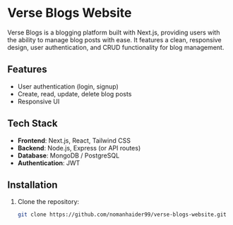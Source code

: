 # Verse Blogs Website

Verse Blogs is a blogging platform built with Next.js, providing users with the ability to manage blog posts with ease. It features a clean, responsive design, user authentication, and CRUD functionality for blog management.

## Features

- User authentication (login, signup)
- Create, read, update, delete blog posts
- Responsive UI

## Tech Stack

- **Frontend**: Next.js, React, Tailwind CSS
- **Backend**: Node.js, Express (or API routes)
- **Database**: MongoDB / PostgreSQL
- **Authentication**: JWT

## Installation

1. Clone the repository:
   ```bash
   git clone https://github.com/nomanhaider99/verse-blogs-website.git
